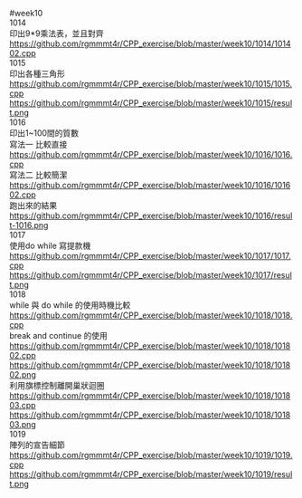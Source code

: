 #week10  
1014   
印出9*9乘法表，並且對齊  
https://github.com/rgmmmt4r/CPP_exercise/blob/master/week10/1014/101402.cpp  
1015   
印出各種三角形  
https://github.com/rgmmmt4r/CPP_exercise/blob/master/week10/1015/1015.cpp   
https://github.com/rgmmmt4r/CPP_exercise/blob/master/week10/1015/result.png  
1016  
印出1~100間的質數  
寫法一 比較直接   
https://github.com/rgmmmt4r/CPP_exercise/blob/master/week10/1016/1016.cpp    
寫法二 比較簡潔   
https://github.com/rgmmmt4r/CPP_exercise/blob/master/week10/1016/101602.cpp    
跑出來的結果   
https://github.com/rgmmmt4r/CPP_exercise/blob/master/week10/1016/result-1016.png   
1017   
使用do while 寫提款機  
https://github.com/rgmmmt4r/CPP_exercise/blob/master/week10/1017/1017.cpp    
https://github.com/rgmmmt4r/CPP_exercise/blob/master/week10/1017/result.png   
1018      
while 與 do while 的使用時機比較   
https://github.com/rgmmmt4r/CPP_exercise/blob/master/week10/1018/1018.cpp    
break and continue 的使用   
https://github.com/rgmmmt4r/CPP_exercise/blob/master/week10/1018/101802.cpp      
https://github.com/rgmmmt4r/CPP_exercise/blob/master/week10/1018/101802.png    
利用旗標控制離開巢狀迴圈   
https://github.com/rgmmmt4r/CPP_exercise/blob/master/week10/1018/101803.cpp      
https://github.com/rgmmmt4r/CPP_exercise/blob/master/week10/1018/101803.png   
1019   
陣列的宣告細節  
https://github.com/rgmmmt4r/CPP_exercise/blob/master/week10/1019/1019.cpp  
https://github.com/rgmmmt4r/CPP_exercise/blob/master/week10/1019/result.png 
